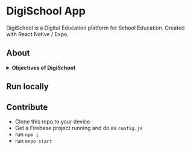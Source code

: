 # DigiSchool App
DigiSchool is a Digital Education platform for School Education.
Created with React Native / Expo.

## About

<details>
<summary><b>Objectives of DigiSchool</b></summary>
* Alternate to Conventional Schooling in current Pandemic Situation - Futuristic Education Platform!
* Access to Educational Curriculum of Global Standard - Interactive, Digitalized and Collaborative Learning from Home
* Learn with Fun - Brain Games, Discussion Wall
* Exposure to useful websites in single umbrella - E-Lab, E-Learn, E-Library, E-Dictionary
</details>

## Run locally

## Contribute

- Clone this repo to your device
- Get a Firebase project running and do as `config.js`
- run `npm i`
- run `expo start`
